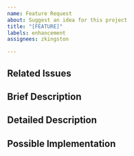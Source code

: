 ```yaml
---
name: Feature Request
about: Suggest an idea for this project
title: "[FEATURE]"
labels: enhancement
assignees: zkingston

---
```


<!--- Provide a general summary of the feature in the Title above -->

## Related Issues
<!---  Is your feature request related to a problem? Please describe. -->

## Brief Description
<!--- A clear and concise description of what the problem is. Ex. I'm always frustrated when [...] -->

## Detailed Description
<!--- Provide a detailed description of the change or addition you are proposing -->

## Possible Implementation
<!--- Not obligatory, but suggest an idea for implementing addition or change -->
